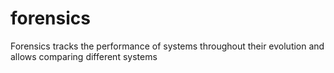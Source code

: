 # forensics
Forensics tracks the performance of systems throughout their evolution and allows comparing different systems
